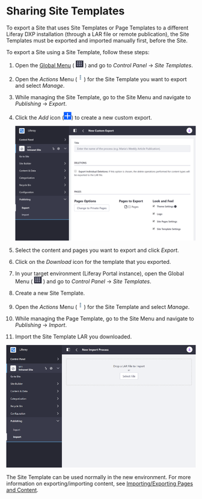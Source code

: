 # Sharing Site Templates

To export a Site that uses Site Templates or Page Templates to a different Liferay DXP installation (through a LAR file or remote publication), the Site Templates must be exported and imported manually first, before the Site.

To export a Site using a Site Template, follow these steps:

1. Open the [Global Menu](../../getting-started/navigating-dxp.md) ( ![Global Menu icon](../../images/icon-applications-menu.png) ) and go to _Control Panel_ &rarr; _Site Templates_.

1. Open the _Actions_ Menu (![Actions icon](../../images/icon-actions.png)) for the Site Template you want to export and select _Manage_.

1. While managing the Site Template, go to the Site Menu and navigate to _Publishing_ &rarr; _Export_.

1. Click the _Add_ icon (![Add icon](../../images/icon-add.png)) to create a new custom export.

    ![You can Export Site Templates to share them between other Sites.](./sharing-site-templates/images/01.png)

1. Select the content and pages you want to export and click _Export_.

1. Click on the _Download_ icon for the template that you exported.

1. In your target environment (Liferay Portal instance), open the Global Menu ( ![Global Menu icon](../../images/icon-applications-menu.png) ) and go to _Control Panel_ &rarr; _Site Templates_.

1. Create a new Site Template.

1. Open the _Actions_ Menu (![Actions icon](../../images/icon-actions.png)) for the Site Template and select _Manage_.

1. While managing the Page Template, go to the Site Menu and navigate to _Publishing_ &rarr; _Import_.

1. Import the Site Template LAR you downloaded.

![Exported Site Templates can be imported into other Sites.](./sharing-site-templates/images/02.png)

The Site Template can be used normally in the new environment. For more information on exporting/importing content, see [Importing/Exporting Pages and Content](./importing-exporting-pages-and-content.md).

